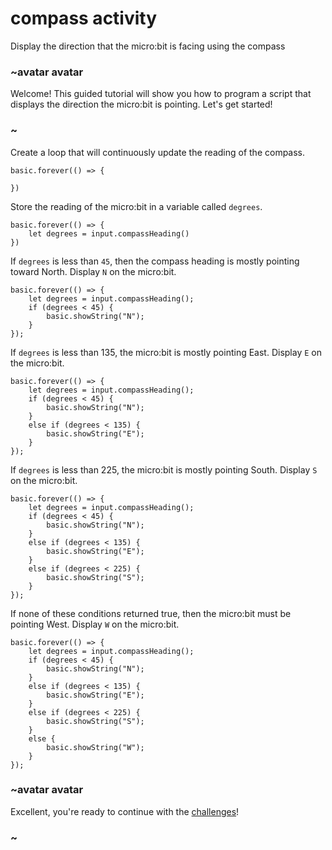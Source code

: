 # compass activity

Display the direction that the micro:bit is facing using the compass 

### ~avatar avatar

Welcome! This guided tutorial will show you how to program a script that displays the direction the micro:bit is pointing. Let's get started!

### ~

Create a loop that will continuously update the reading of the compass.


```blocks
basic.forever(() => {
    
})
```

Store the reading of the micro:bit in a variable called `degrees`.

```blocks
basic.forever(() => {
    let degrees = input.compassHeading()
})
```

If `degrees` is less than `45`, then the compass heading is mostly pointing toward North. Display `N` on the micro:bit.

```blocks
basic.forever(() => {
    let degrees = input.compassHeading();
    if (degrees < 45) {
        basic.showString("N");
    }
});
```

If `degrees` is less than 135, the micro:bit is mostly pointing East. Display `E` on the micro:bit.


```blocks
basic.forever(() => {
    let degrees = input.compassHeading();
    if (degrees < 45) {
        basic.showString("N");
    }
    else if (degrees < 135) {
        basic.showString("E");
    }
});
```

If `degrees` is less than 225, the micro:bit is mostly pointing South. Display `S` on the micro:bit.


```blocks
basic.forever(() => {
    let degrees = input.compassHeading();
    if (degrees < 45) {
        basic.showString("N");
    }
    else if (degrees < 135) {
        basic.showString("E");
    }
    else if (degrees < 225) {
        basic.showString("S");
    }
});
```


If none of these conditions returned true, then the micro:bit must be pointing West. Display `W` on the micro:bit.

```blocks
basic.forever(() => {
    let degrees = input.compassHeading();
    if (degrees < 45) {
        basic.showString("N");
    }
    else if (degrees < 135) {
        basic.showString("E");
    }
    else if (degrees < 225) {
        basic.showString("S");
    }
    else {
        basic.showString("W");
    }
});
```

### ~avatar avatar

Excellent, you're ready to continue with the [challenges](/lessons/compass/challenges)!

### ~

